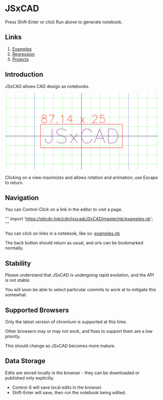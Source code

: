 
# JSxCAD

Press Shift-Enter or click Run above to generate notebook.

## Links

1. [Examples](../nb/examples.md)
1. [Regression](../nb/regression.md)
1. [Projects](../nb/projects/index.md)

## Introduction

JSxCAD allows CAD design as notebooks.

![Image](start.md.0.png)


Clicking on a view maximizes and allows rotation and animation; use Escape to return.

## Navigation

You can Control-Click on a link in the editor to visit a page.

'''
import 'https://gitcdn.link/cdn/jsxcad/JSxCAD/master/nb/examples.nb';
'''

You can click on links in a notebook, like so: [examples.nb](../nb/examples.md)

The back button should return as usual, and urls can be bookmarked normally.

## Stability

Please understand that JSxCAD is undergoing rapid evolution, and the API is not stable.

You will soon be able to select particular commits to work at to mitigate this somewhat.

## Supported Browsers

Only the latest version of chromium is supported at this time.

Other browsers may or may not work, and fixes to support them are a low priority.

This should change as JSxCAD becomes more mature.

## Data Storage

Edits are stored locally in the browser - they can be downloaded or published only explicitly.

* Control-S will save local edits in the browser.
* Shift-Enter will save, then run the notebook being edited.
